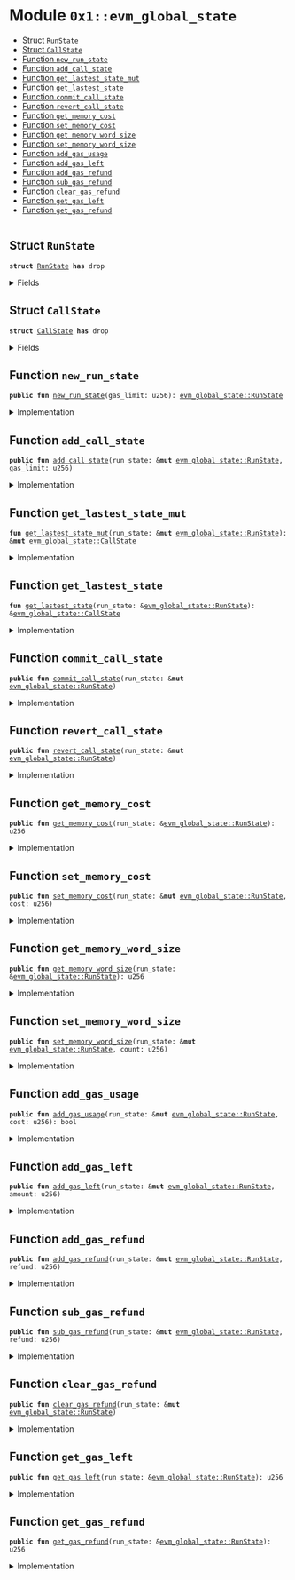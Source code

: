 
<a id="0x1_evm_global_state"></a>

# Module `0x1::evm_global_state`



-  [Struct `RunState`](#0x1_evm_global_state_RunState)
-  [Struct `CallState`](#0x1_evm_global_state_CallState)
-  [Function `new_run_state`](#0x1_evm_global_state_new_run_state)
-  [Function `add_call_state`](#0x1_evm_global_state_add_call_state)
-  [Function `get_lastest_state_mut`](#0x1_evm_global_state_get_lastest_state_mut)
-  [Function `get_lastest_state`](#0x1_evm_global_state_get_lastest_state)
-  [Function `commit_call_state`](#0x1_evm_global_state_commit_call_state)
-  [Function `revert_call_state`](#0x1_evm_global_state_revert_call_state)
-  [Function `get_memory_cost`](#0x1_evm_global_state_get_memory_cost)
-  [Function `set_memory_cost`](#0x1_evm_global_state_set_memory_cost)
-  [Function `get_memory_word_size`](#0x1_evm_global_state_get_memory_word_size)
-  [Function `set_memory_word_size`](#0x1_evm_global_state_set_memory_word_size)
-  [Function `add_gas_usage`](#0x1_evm_global_state_add_gas_usage)
-  [Function `add_gas_left`](#0x1_evm_global_state_add_gas_left)
-  [Function `add_gas_refund`](#0x1_evm_global_state_add_gas_refund)
-  [Function `sub_gas_refund`](#0x1_evm_global_state_sub_gas_refund)
-  [Function `clear_gas_refund`](#0x1_evm_global_state_clear_gas_refund)
-  [Function `get_gas_left`](#0x1_evm_global_state_get_gas_left)
-  [Function `get_gas_refund`](#0x1_evm_global_state_get_gas_refund)


<pre><code></code></pre>



<a id="0x1_evm_global_state_RunState"></a>

## Struct `RunState`



<pre><code><b>struct</b> <a href="global_state.md#0x1_evm_global_state_RunState">RunState</a> <b>has</b> drop
</code></pre>



<details>
<summary>Fields</summary>


<dl>
<dt>
<code>call_state: <a href="../../aptos-stdlib/../move-stdlib/doc/vector.md#0x1_vector">vector</a>&lt;<a href="global_state.md#0x1_evm_global_state_CallState">evm_global_state::CallState</a>&gt;</code>
</dt>
<dd>

</dd>
</dl>


</details>

<a id="0x1_evm_global_state_CallState"></a>

## Struct `CallState`



<pre><code><b>struct</b> <a href="global_state.md#0x1_evm_global_state_CallState">CallState</a> <b>has</b> drop
</code></pre>



<details>
<summary>Fields</summary>


<dl>
<dt>
<code>highest_memory_cost: u256</code>
</dt>
<dd>

</dd>
<dt>
<code>highest_memory_word_size: u256</code>
</dt>
<dd>

</dd>
<dt>
<code>gas_refund: u256</code>
</dt>
<dd>

</dd>
<dt>
<code>gas_left: u256</code>
</dt>
<dd>

</dd>
<dt>
<code>gas_limit: u256</code>
</dt>
<dd>

</dd>
</dl>


</details>

<a id="0x1_evm_global_state_new_run_state"></a>

## Function `new_run_state`



<pre><code><b>public</b> <b>fun</b> <a href="global_state.md#0x1_evm_global_state_new_run_state">new_run_state</a>(gas_limit: u256): <a href="global_state.md#0x1_evm_global_state_RunState">evm_global_state::RunState</a>
</code></pre>



<details>
<summary>Implementation</summary>


<pre><code><b>public</b> <b>fun</b> <a href="global_state.md#0x1_evm_global_state_new_run_state">new_run_state</a>(gas_limit: u256): <a href="global_state.md#0x1_evm_global_state_RunState">RunState</a> {
    <b>let</b> state = <a href="global_state.md#0x1_evm_global_state_RunState">RunState</a> {
        call_state: <a href="../../aptos-stdlib/../move-stdlib/doc/vector.md#0x1_vector_empty">vector::empty</a>(),
    };
    <a href="global_state.md#0x1_evm_global_state_add_call_state">add_call_state</a>(&<b>mut</b> state, gas_limit);
    state
}
</code></pre>



</details>

<a id="0x1_evm_global_state_add_call_state"></a>

## Function `add_call_state`



<pre><code><b>public</b> <b>fun</b> <a href="global_state.md#0x1_evm_global_state_add_call_state">add_call_state</a>(run_state: &<b>mut</b> <a href="global_state.md#0x1_evm_global_state_RunState">evm_global_state::RunState</a>, gas_limit: u256)
</code></pre>



<details>
<summary>Implementation</summary>


<pre><code><b>public</b> <b>fun</b> <a href="global_state.md#0x1_evm_global_state_add_call_state">add_call_state</a>(run_state: &<b>mut</b> <a href="global_state.md#0x1_evm_global_state_RunState">RunState</a>, gas_limit: u256) {
    <a href="../../aptos-stdlib/../move-stdlib/doc/vector.md#0x1_vector_push_back">vector::push_back</a>(&<b>mut</b> run_state.call_state, <a href="global_state.md#0x1_evm_global_state_CallState">CallState</a> {
        highest_memory_cost: 0,
        highest_memory_word_size: 0,
        gas_refund: 0,
        gas_left: gas_limit,
        gas_limit
    })
}
</code></pre>



</details>

<a id="0x1_evm_global_state_get_lastest_state_mut"></a>

## Function `get_lastest_state_mut`



<pre><code><b>fun</b> <a href="global_state.md#0x1_evm_global_state_get_lastest_state_mut">get_lastest_state_mut</a>(run_state: &<b>mut</b> <a href="global_state.md#0x1_evm_global_state_RunState">evm_global_state::RunState</a>): &<b>mut</b> <a href="global_state.md#0x1_evm_global_state_CallState">evm_global_state::CallState</a>
</code></pre>



<details>
<summary>Implementation</summary>


<pre><code><b>fun</b> <a href="global_state.md#0x1_evm_global_state_get_lastest_state_mut">get_lastest_state_mut</a>(run_state: &<b>mut</b> <a href="global_state.md#0x1_evm_global_state_RunState">RunState</a>): &<b>mut</b> <a href="global_state.md#0x1_evm_global_state_CallState">CallState</a> {
    <b>let</b> len = <a href="../../aptos-stdlib/../move-stdlib/doc/vector.md#0x1_vector_length">vector::length</a>(&run_state.call_state);
    <a href="../../aptos-stdlib/../move-stdlib/doc/vector.md#0x1_vector_borrow_mut">vector::borrow_mut</a>(&<b>mut</b> run_state.call_state, len - 1)
}
</code></pre>



</details>

<a id="0x1_evm_global_state_get_lastest_state"></a>

## Function `get_lastest_state`



<pre><code><b>fun</b> <a href="global_state.md#0x1_evm_global_state_get_lastest_state">get_lastest_state</a>(run_state: &<a href="global_state.md#0x1_evm_global_state_RunState">evm_global_state::RunState</a>): &<a href="global_state.md#0x1_evm_global_state_CallState">evm_global_state::CallState</a>
</code></pre>



<details>
<summary>Implementation</summary>


<pre><code><b>fun</b> <a href="global_state.md#0x1_evm_global_state_get_lastest_state">get_lastest_state</a>(run_state: &<a href="global_state.md#0x1_evm_global_state_RunState">RunState</a>): &<a href="global_state.md#0x1_evm_global_state_CallState">CallState</a> {
    <b>let</b> len = <a href="../../aptos-stdlib/../move-stdlib/doc/vector.md#0x1_vector_length">vector::length</a>(&run_state.call_state);
    <a href="../../aptos-stdlib/../move-stdlib/doc/vector.md#0x1_vector_borrow">vector::borrow</a>(&run_state.call_state, len - 1)
}
</code></pre>



</details>

<a id="0x1_evm_global_state_commit_call_state"></a>

## Function `commit_call_state`



<pre><code><b>public</b> <b>fun</b> <a href="global_state.md#0x1_evm_global_state_commit_call_state">commit_call_state</a>(run_state: &<b>mut</b> <a href="global_state.md#0x1_evm_global_state_RunState">evm_global_state::RunState</a>)
</code></pre>



<details>
<summary>Implementation</summary>


<pre><code><b>public</b> <b>fun</b> <a href="global_state.md#0x1_evm_global_state_commit_call_state">commit_call_state</a>(run_state: &<b>mut</b> <a href="global_state.md#0x1_evm_global_state_RunState">RunState</a>) {
    <b>let</b> new_state = <a href="../../aptos-stdlib/../move-stdlib/doc/vector.md#0x1_vector_pop_back">vector::pop_back</a>(&<b>mut</b> run_state.call_state);
    <b>let</b> old_state = <a href="global_state.md#0x1_evm_global_state_get_lastest_state_mut">get_lastest_state_mut</a>(run_state);
    old_state.gas_refund = old_state.gas_refund + new_state.gas_refund;
    old_state.gas_left = old_state.gas_left - (new_state.gas_limit - new_state.gas_left);
}
</code></pre>



</details>

<a id="0x1_evm_global_state_revert_call_state"></a>

## Function `revert_call_state`



<pre><code><b>public</b> <b>fun</b> <a href="global_state.md#0x1_evm_global_state_revert_call_state">revert_call_state</a>(run_state: &<b>mut</b> <a href="global_state.md#0x1_evm_global_state_RunState">evm_global_state::RunState</a>)
</code></pre>



<details>
<summary>Implementation</summary>


<pre><code><b>public</b> <b>fun</b> <a href="global_state.md#0x1_evm_global_state_revert_call_state">revert_call_state</a>(run_state: &<b>mut</b> <a href="global_state.md#0x1_evm_global_state_RunState">RunState</a>) {
    <b>let</b> new_state = <a href="../../aptos-stdlib/../move-stdlib/doc/vector.md#0x1_vector_pop_back">vector::pop_back</a>(&<b>mut</b> run_state.call_state);
    <b>let</b> old_state = <a href="global_state.md#0x1_evm_global_state_get_lastest_state_mut">get_lastest_state_mut</a>(run_state);
    old_state.gas_left = old_state.gas_left - new_state.gas_limit;
}
</code></pre>



</details>

<a id="0x1_evm_global_state_get_memory_cost"></a>

## Function `get_memory_cost`



<pre><code><b>public</b> <b>fun</b> <a href="global_state.md#0x1_evm_global_state_get_memory_cost">get_memory_cost</a>(run_state: &<a href="global_state.md#0x1_evm_global_state_RunState">evm_global_state::RunState</a>): u256
</code></pre>



<details>
<summary>Implementation</summary>


<pre><code><b>public</b> <b>fun</b> <a href="global_state.md#0x1_evm_global_state_get_memory_cost">get_memory_cost</a>(run_state: &<a href="global_state.md#0x1_evm_global_state_RunState">RunState</a>) : u256 {
    <b>let</b> state = <a href="global_state.md#0x1_evm_global_state_get_lastest_state">get_lastest_state</a>(run_state);
    state.highest_memory_cost
}
</code></pre>



</details>

<a id="0x1_evm_global_state_set_memory_cost"></a>

## Function `set_memory_cost`



<pre><code><b>public</b> <b>fun</b> <a href="global_state.md#0x1_evm_global_state_set_memory_cost">set_memory_cost</a>(run_state: &<b>mut</b> <a href="global_state.md#0x1_evm_global_state_RunState">evm_global_state::RunState</a>, cost: u256)
</code></pre>



<details>
<summary>Implementation</summary>


<pre><code><b>public</b> <b>fun</b> <a href="global_state.md#0x1_evm_global_state_set_memory_cost">set_memory_cost</a>(run_state: &<b>mut</b> <a href="global_state.md#0x1_evm_global_state_RunState">RunState</a>, cost: u256) {
    <b>let</b> state = <a href="global_state.md#0x1_evm_global_state_get_lastest_state_mut">get_lastest_state_mut</a>(run_state);
    state.highest_memory_cost = cost
}
</code></pre>



</details>

<a id="0x1_evm_global_state_get_memory_word_size"></a>

## Function `get_memory_word_size`



<pre><code><b>public</b> <b>fun</b> <a href="global_state.md#0x1_evm_global_state_get_memory_word_size">get_memory_word_size</a>(run_state: &<a href="global_state.md#0x1_evm_global_state_RunState">evm_global_state::RunState</a>): u256
</code></pre>



<details>
<summary>Implementation</summary>


<pre><code><b>public</b> <b>fun</b> <a href="global_state.md#0x1_evm_global_state_get_memory_word_size">get_memory_word_size</a>(run_state: &<a href="global_state.md#0x1_evm_global_state_RunState">RunState</a>) : u256 {
    <b>let</b> state = <a href="global_state.md#0x1_evm_global_state_get_lastest_state">get_lastest_state</a>(run_state);
    state.highest_memory_word_size
}
</code></pre>



</details>

<a id="0x1_evm_global_state_set_memory_word_size"></a>

## Function `set_memory_word_size`



<pre><code><b>public</b> <b>fun</b> <a href="global_state.md#0x1_evm_global_state_set_memory_word_size">set_memory_word_size</a>(run_state: &<b>mut</b> <a href="global_state.md#0x1_evm_global_state_RunState">evm_global_state::RunState</a>, count: u256)
</code></pre>



<details>
<summary>Implementation</summary>


<pre><code><b>public</b> <b>fun</b> <a href="global_state.md#0x1_evm_global_state_set_memory_word_size">set_memory_word_size</a>(run_state: &<b>mut</b> <a href="global_state.md#0x1_evm_global_state_RunState">RunState</a>, count: u256) {
    <b>let</b> state = <a href="global_state.md#0x1_evm_global_state_get_lastest_state_mut">get_lastest_state_mut</a>(run_state);
    state.highest_memory_word_size = count
}
</code></pre>



</details>

<a id="0x1_evm_global_state_add_gas_usage"></a>

## Function `add_gas_usage`



<pre><code><b>public</b> <b>fun</b> <a href="global_state.md#0x1_evm_global_state_add_gas_usage">add_gas_usage</a>(run_state: &<b>mut</b> <a href="global_state.md#0x1_evm_global_state_RunState">evm_global_state::RunState</a>, cost: u256): bool
</code></pre>



<details>
<summary>Implementation</summary>


<pre><code><b>public</b> <b>fun</b> <a href="global_state.md#0x1_evm_global_state_add_gas_usage">add_gas_usage</a>(run_state: &<b>mut</b> <a href="global_state.md#0x1_evm_global_state_RunState">RunState</a>, cost: u256): bool {
    <b>let</b> state = <a href="global_state.md#0x1_evm_global_state_get_lastest_state_mut">get_lastest_state_mut</a>(run_state);
    <b>if</b>(state.gas_left &lt; cost) {
        state.gas_left = 0;
        <b>return</b> <b>true</b>
    };
    state.gas_left = state.gas_left - cost;
    <b>return</b> <b>false</b>
}
</code></pre>



</details>

<a id="0x1_evm_global_state_add_gas_left"></a>

## Function `add_gas_left`



<pre><code><b>public</b> <b>fun</b> <a href="global_state.md#0x1_evm_global_state_add_gas_left">add_gas_left</a>(run_state: &<b>mut</b> <a href="global_state.md#0x1_evm_global_state_RunState">evm_global_state::RunState</a>, amount: u256)
</code></pre>



<details>
<summary>Implementation</summary>


<pre><code><b>public</b> <b>fun</b> <a href="global_state.md#0x1_evm_global_state_add_gas_left">add_gas_left</a>(run_state: &<b>mut</b> <a href="global_state.md#0x1_evm_global_state_RunState">RunState</a>, amount: u256) {
    <b>let</b> state = <a href="global_state.md#0x1_evm_global_state_get_lastest_state_mut">get_lastest_state_mut</a>(run_state);
    state.gas_left = <b>if</b>(state.gas_left &gt; amount) state.gas_left + amount <b>else</b> 0;
}
</code></pre>



</details>

<a id="0x1_evm_global_state_add_gas_refund"></a>

## Function `add_gas_refund`



<pre><code><b>public</b> <b>fun</b> <a href="global_state.md#0x1_evm_global_state_add_gas_refund">add_gas_refund</a>(run_state: &<b>mut</b> <a href="global_state.md#0x1_evm_global_state_RunState">evm_global_state::RunState</a>, refund: u256)
</code></pre>



<details>
<summary>Implementation</summary>


<pre><code><b>public</b> <b>fun</b> <a href="global_state.md#0x1_evm_global_state_add_gas_refund">add_gas_refund</a>(run_state: &<b>mut</b> <a href="global_state.md#0x1_evm_global_state_RunState">RunState</a>, refund: u256) {
    <b>let</b> state = <a href="global_state.md#0x1_evm_global_state_get_lastest_state_mut">get_lastest_state_mut</a>(run_state);
    state.gas_refund = state.gas_refund + refund;
}
</code></pre>



</details>

<a id="0x1_evm_global_state_sub_gas_refund"></a>

## Function `sub_gas_refund`



<pre><code><b>public</b> <b>fun</b> <a href="global_state.md#0x1_evm_global_state_sub_gas_refund">sub_gas_refund</a>(run_state: &<b>mut</b> <a href="global_state.md#0x1_evm_global_state_RunState">evm_global_state::RunState</a>, refund: u256)
</code></pre>



<details>
<summary>Implementation</summary>


<pre><code><b>public</b> <b>fun</b> <a href="global_state.md#0x1_evm_global_state_sub_gas_refund">sub_gas_refund</a>(run_state: &<b>mut</b> <a href="global_state.md#0x1_evm_global_state_RunState">RunState</a>, refund: u256) {
    <b>let</b> state = <a href="global_state.md#0x1_evm_global_state_get_lastest_state_mut">get_lastest_state_mut</a>(run_state);
    state.gas_refund = state.gas_refund - refund;
}
</code></pre>



</details>

<a id="0x1_evm_global_state_clear_gas_refund"></a>

## Function `clear_gas_refund`



<pre><code><b>public</b> <b>fun</b> <a href="global_state.md#0x1_evm_global_state_clear_gas_refund">clear_gas_refund</a>(run_state: &<b>mut</b> <a href="global_state.md#0x1_evm_global_state_RunState">evm_global_state::RunState</a>)
</code></pre>



<details>
<summary>Implementation</summary>


<pre><code><b>public</b> <b>fun</b> <a href="global_state.md#0x1_evm_global_state_clear_gas_refund">clear_gas_refund</a>(run_state: &<b>mut</b> <a href="global_state.md#0x1_evm_global_state_RunState">RunState</a>) {
    <b>let</b> state = <a href="global_state.md#0x1_evm_global_state_get_lastest_state_mut">get_lastest_state_mut</a>(run_state);
    state.gas_refund = 0;
}
</code></pre>



</details>

<a id="0x1_evm_global_state_get_gas_left"></a>

## Function `get_gas_left`



<pre><code><b>public</b> <b>fun</b> <a href="global_state.md#0x1_evm_global_state_get_gas_left">get_gas_left</a>(run_state: &<a href="global_state.md#0x1_evm_global_state_RunState">evm_global_state::RunState</a>): u256
</code></pre>



<details>
<summary>Implementation</summary>


<pre><code><b>public</b> <b>fun</b> <a href="global_state.md#0x1_evm_global_state_get_gas_left">get_gas_left</a>(run_state: &<a href="global_state.md#0x1_evm_global_state_RunState">RunState</a>): u256 {
    <b>let</b> state = <a href="global_state.md#0x1_evm_global_state_get_lastest_state">get_lastest_state</a>(run_state);
    state.gas_left
}
</code></pre>



</details>

<a id="0x1_evm_global_state_get_gas_refund"></a>

## Function `get_gas_refund`



<pre><code><b>public</b> <b>fun</b> <a href="global_state.md#0x1_evm_global_state_get_gas_refund">get_gas_refund</a>(run_state: &<a href="global_state.md#0x1_evm_global_state_RunState">evm_global_state::RunState</a>): u256
</code></pre>



<details>
<summary>Implementation</summary>


<pre><code><b>public</b> <b>fun</b> <a href="global_state.md#0x1_evm_global_state_get_gas_refund">get_gas_refund</a>(run_state: &<a href="global_state.md#0x1_evm_global_state_RunState">RunState</a>): u256 {
    <b>let</b> state = <a href="global_state.md#0x1_evm_global_state_get_lastest_state">get_lastest_state</a>(run_state);
    state.gas_refund
}
</code></pre>



</details>


[move-book]: https://aptos.dev/move/book/SUMMARY
